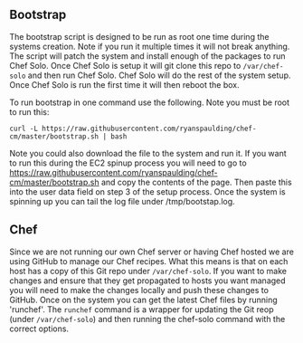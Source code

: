 Bootstrap
----------
The bootstrap script is designed to be run as root one time during the systems creation. Note if you run it multiple times it will not break anything. The script will patch the system and install enough of the packages to run Chef Solo. Once Chef Solo is setup it will git clone this repo to `/var/chef-solo` and then run Chef Solo. Chef Solo will do the rest of the system setup. Once Chef Solo is run the first time it will then reboot the box. 

To run bootstrap in one command use the following. Note you must be root to run this:

`curl -L https://raw.githubusercontent.com/ryanspaulding/chef-cm/master/bootstrap.sh | bash`

Note you could also download the file to the system and run it. If you want to run this during the EC2 spinup process you will need to go to https://raw.githubusercontent.com/ryanspaulding/chef-cm/master/bootstrap.sh and copy the contents of the page. Then paste this into the user data field on step 3 of the setup process. Once the system is spinning up you can tail the log file under /tmp/bootstap.log. 

Chef
-----------
Since we are not running our own Chef server or having Chef hosted we are using GitHub to manage our Chef recipes. What this means is that on each host has a copy of this Git repo under `/var/chef-solo`. If you want to make changes and ensure that they get propagated to hosts you want managed you will need to make the changes locally and push these changes to GitHub. Once on the system you can get the latest Chef files by running 'runchef'. The `runchef` command is a wrapper for updating the Git reop (under `/var/chef-solo`) and then running the chef-solo command with the correct options. 


